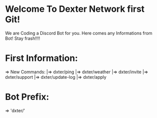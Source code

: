 # Welcome To Dexter Network first Git!

We are Coding a Discord Bot for you.
Here comes any Informations from Bot!
Stay frash!!!!

# First Information:
=> New Commands:
|=> dxter/ping
|=> dxter/weather
|=> dxter/invite
|=> dxter/support
|=> dxter/update-log
|=> dxter/apply

# Bot Prefix:
=> 'dxter/'
